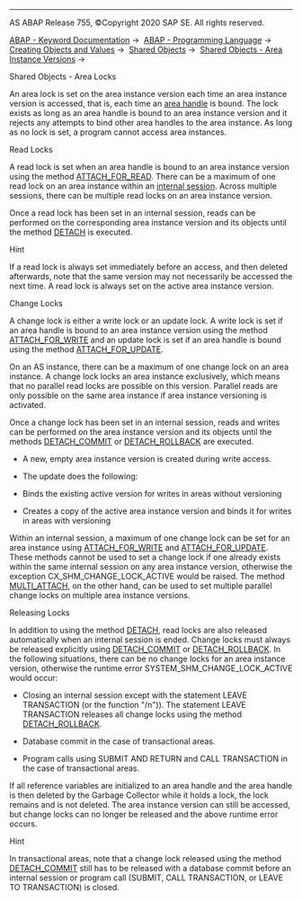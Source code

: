   

* * *

AS ABAP Release 755, ©Copyright 2020 SAP SE. All rights reserved.

[ABAP - Keyword Documentation](javascript:call_link\('abenabap.htm'\)) →  [ABAP - Programming Language](javascript:call_link\('abenabap_reference.htm'\)) →  [Creating Objects and Values](javascript:call_link\('abencreate_objects.htm'\)) →  [Shared Objects](javascript:call_link\('abenabap_shared_objects.htm'\)) →  [Shared Objects - Area Instance Versions](javascript:call_link\('abenshm_area_instance_access.htm'\)) → 

Shared Objects - Area Locks

An area lock is set on the area instance version each time an area instance version is accessed, that is, each time an [area handle](javascript:call_link\('abenshm_area_instance_handle.htm'\)) is bound. The lock exists as long as an area handle is bound to an area instance version and it rejects any attempts to bind other area handles to the area instance. As long as no lock is set, a program cannot access area instances.

Read Locks

A read lock is set when an area handle is bound to an area instance version using the method [ATTACH\_FOR\_READ](javascript:call_link\('abenshm_area_class.htm'\)). There can be a maximum of one read lock on an area instance within an [internal session](javascript:call_link\('abeninternal_session_glosry.htm'\) "Glossary Entry"). Across multiple sessions, there can be multiple read locks on an area instance version.

Once a read lock has been set in an internal session, reads can be performed on the corresponding area instance version and its objects until the method [DETACH](javascript:call_link\('abenshm_cl_shm_area.htm'\)) is executed.

Hint

If a read lock is always set immediately before an access, and then deleted afterwards, note that the same version may not necessarily be accessed the next time. A read lock is always set on the active area instance version.

Change Locks

A change lock is either a write lock or an update lock. A write lock is set if an area handle is bound to an area instance version using the method [ATTACH\_FOR\_WRITE](javascript:call_link\('abenshm_area_class.htm'\)) and an update lock is set if an area handle is bound using the method [ATTACH\_FOR\_UPDATE](javascript:call_link\('abenshm_area_class.htm'\)).

On an AS instance, there can be a maximum of one change lock on an area instance. A change lock locks an area instance exclusively, which means that no parallel read locks are possible on this version. Parallel reads are only possible on the same area instance if area instance versioning is activated.

Once a change lock has been set in an internal session, reads and writes can be performed on the area instance version and its objects until the methods [DETACH\_COMMIT](javascript:call_link\('abenshm_cl_shm_area.htm'\)) or [DETACH\_ROLLBACK](javascript:call_link\('abenshm_cl_shm_area.htm'\)) are executed.

-   A new, empty area instance version is created during write access.

-   The update does the following:

-   Binds the existing active version for writes in areas without versioning

-   Creates a copy of the active area instance version and binds it for writes in areas with versioning

Within an internal session, a maximum of one change lock can be set for an area instance using [ATTACH\_FOR\_WRITE](javascript:call_link\('abenshm_area_class.htm'\)) and [ATTACH\_FOR\_UPDATE](javascript:call_link\('abenshm_area_class.htm'\)). These methods cannot be used to set a change lock if one already exists within the same internal session on any area instance version, otherwise the exception CX\_SHM\_CHANGE\_LOCK\_ACTIVE would be raised. The method [MULTI\_ATTACH](javascript:call_link\('abenshm_cl_shm_area.htm'\)), on the other hand, can be used to set multiple parallel change locks on multiple area instance versions.

Releasing Locks

In addition to using the method [DETACH](javascript:call_link\('abenshm_cl_shm_area.htm'\)), read locks are also released automatically when an internal session is ended. Change locks must always be released explicitly using [DETACH\_COMMIT](javascript:call_link\('abenshm_cl_shm_area.htm'\)) or [DETACH\_ROLLBACK](javascript:call_link\('abenshm_cl_shm_area.htm'\)). In the following situations, there can be no change locks for an area instance version, otherwise the runtime error SYSTEM\_SHM\_CHANGE\_LOCK\_ACTIVE would occur:

-   Closing an internal session except with the statement LEAVE TRANSACTION (or the function "/n")). The statement LEAVE TRANSACTION releases all change locks using the method [DETACH\_ROLLBACK](javascript:call_link\('abenshm_cl_shm_area.htm'\)).

-   Database commit in the case of transactional areas.

-   Program calls using SUBMIT AND RETURN and CALL TRANSACTION in the case of transactional areas.

If all reference variables are initialized to an area handle and the area handle is then deleted by the Garbage Collector while it holds a lock, the lock remains and is not deleted. The area instance version can still be accessed, but change locks can no longer be released and the above runtime error occurs.

Hint

In transactional areas, note that a change lock released using the method [DETACH\_COMMIT](javascript:call_link\('abenshm_cl_shm_area.htm'\)) still has to be released with a database commit before an internal session or program call (SUBMIT, CALL TRANSACTION, or LEAVE TO TRANSACTION) is closed.
